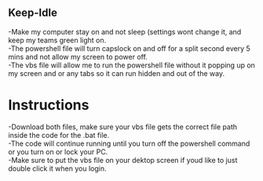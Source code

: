 ## Keep-Idle
-Make my computer stay on and not sleep (settings wont change it, and keep my teams green light on.                                                                                                                                                                              
-The powershell file will turn capslock on and off for a split second every 5 mins and not allow my screen to power off.                                                                                                                                                         
-The vbs file will allow me to run the powershell file without it popping up on my screen and or any tabs so it can run hidden and out of the way.                                                                                                                               

# Instructions
-Download both files, make sure your vbs file gets the correct file path inside the code for the .bat file.                                                                                                                                                                       
-The code will continue running until you turn off the powershell command or you turn on or lock your PC.                                                                                                                                                                         
-Make sure to put the vbs file on your dektop screen if youd like to just double click it when you login.
